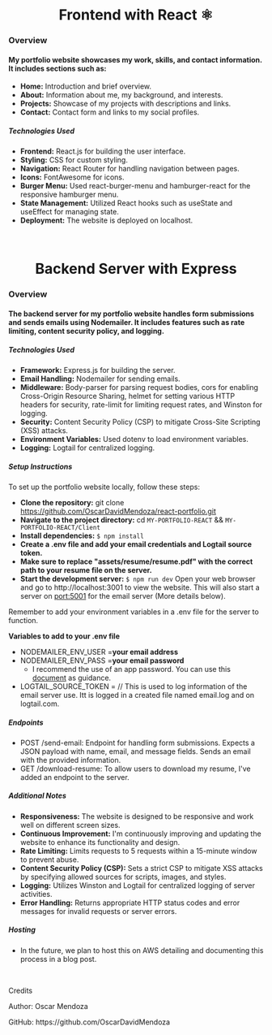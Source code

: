 <h1 align='center'>Frontend with React ⚛</h1>
<h3>Overview</h3>
<h4>My portfolio website showcases my work, skills, and contact information. It includes sections such as:</h4>

- **Home:** Introduction and brief overview.
- **About:** Information about me, my background, and interests.
- **Projects:** Showcase of my projects with descriptions and links.
- **Contact:** Contact form and links to my social profiles.

<h5>Technologies Used</h5>

- **Frontend:** React.js for building the user interface.
- **Styling:** CSS for custom styling.
- **Navigation:** React Router for handling navigation between pages.
- **Icons:** FontAwesome for icons.
- **Burger Menu:** Used react-burger-menu and hamburger-react for the responsive hamburger menu.
- **State Management:** Utilized React hooks such as useState and useEffect for managing state.
- **Deployment:** The website is deployed on localhost.

<br/>

<h1 align='center'>Backend Server with Express</h1>
<h3>Overview</h3>
<h4>The backend server for my portfolio website handles form submissions and sends emails using Nodemailer. It includes features such as rate limiting, content security policy, and logging.</h4>

<h5>Technologies Used</h5>

- **Framework:** Express.js for building the server.
- **Email Handling:** Nodemailer for sending emails.
- **Middleware:** Body-parser for parsing request bodies, cors for enabling Cross-Origin Resource Sharing, helmet for setting various HTTP headers for security, rate-limit for limiting request rates, and Winston for logging.
- **Security:** Content Security Policy (CSP) to mitigate Cross-Site Scripting (XSS) attacks.
- **Environment Variables:** Used dotenv to load environment variables.
- **Logging:** Logtail for centralized logging.

<h5>Setup Instructions</h5>
<p>To set up the portfolio website locally, follow these steps:</p>

- **Clone the repository:** git clone <https://github.com/OscarDavidMendoza/react-portfolio.git>
- **Navigate to the project directory:** cd `MY-PORTFOLIO-REACT` && `MY-PORTFOLIO-REACT/Client`
- **Install dependencies:** `$ npm install`
- **Create a .env file and add your email credentials and Logtail source token.**
- **Make sure to replace "assets/resume/resume.pdf" with the correct path to your resume file on the server.**
- **Start the development server:** `$ npm run dev`
  Open your web browser and go to http://localhost:3001 to view the website. This will also start a server on [port:5001](http://localhost:5001.) for the email server (More details below).

<p>Remember to add your environment variables in a .env file for the server to function.</p>

**Variables to add to your .env file**

- NODEMAILER_ENV_USER =**your email address**
- NODEMAILER_ENV_PASS =**your email password**
  - I recommend the use of an app password. You can use this [document](https://support.google.com/mail/answer/185833?hl=en "document") as guidance.
- LOGTAIL_SOURCE_TOKEN =<your logtail token from logtail.com> // This is used to log information of the email server use. Itt is logged in a created file named email.log and on logtail.com.

<h5>Endpoints</h5>

- POST /send-email: Endpoint for handling form submissions. Expects a JSON payload with name, email, and message fields. Sends an email with the provided information.
- GET /download-resume: To allow users to download my resume, I've added an endpoint to the server.

<h5>Additional Notes</h5>

- **Responsiveness:** The website is designed to be responsive and work well on different screen sizes.
- **Continuous Improvement:** I'm continuously improving and updating the website to enhance its functionality and design.
- **Rate Limiting:** Limits requests to 5 requests within a 15-minute window to prevent abuse.
- **Content Security Policy (CSP):** Sets a strict CSP to mitigate XSS attacks by specifying allowed sources for scripts, images, and styles.
- **Logging:** Utilizes Winston and Logtail for centralized logging of server activities.
- **Error Handling:** Returns appropriate HTTP status codes and error messages for invalid requests or server errors.

<h5>Hosting</h5>

- In the future, we plan to host this on AWS detailing and documenting this process in a blog post.

<br/>
<p>Credits</p>
<p>Author: Oscar Mendoza</p>
<p>GitHub: https://github.com/OscarDavidMendoza</p>
